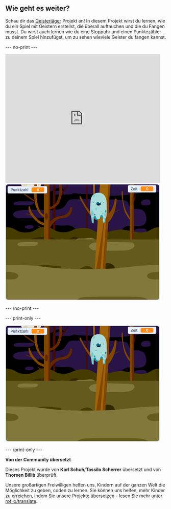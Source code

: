 ## Wie geht es weiter?

Schau dir das [Geisterjäger](https://projects.raspberrypi.org/de-DE/projects/ghostbusters?utm_source=pathway&utm_medium=whatnext&utm_campaign=projects) Projekt an! In diesem Projekt wirst du lernen, wie du ein Spiel mit Geistern erstellst, die überall auftauchen und die du Fangen musst. Du wirst auch lernen wie du eine Stoppuhr und einen Punktezähler zu deinem Spiel hinzufügst, um zu sehen wieviele Geister du fangen kannst.

--- no-print ---

<div class="scratch-preview">
  <iframe allowtransparency="true" width="485" height="402" src="https://scratch.mit.edu/projects/embed/276874679/?autostart=false" frameborder="0" scrolling="no"></iframe>
  <img src="images/ghostbusters-static.png">
</div>

--- /no-print ---

--- print-only ---

![Vorschau](images/ghostbusters-static.png)

--- /print-only ---


**Von der Community übersetzt**

Dieses Projekt wurde von **Karl Schuh**/**Tassilo Scherrer** übersetzt und von **Thorsen Billib** überprüft.

 Unsere großartigen Freiwilligen helfen uns, Kindern auf der ganzen Welt die Möglichkeit zu geben, coden zu lernen. Sie können uns helfen, mehr Kinder zu erreichen, indem Sie unsere Projekte übersetzen - lesen Sie mehr unter [rpf.io/translate](https://rpf.io/translate).